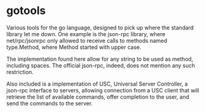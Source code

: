 gotools
=======

Various tools for the go language, designed to pick up where the standard library let me down. One example is the json-rpc library, where net/rpc/jsonrpc only allowed to receive calls to methods named type.Method, where Method started with upper case.

The implementation found here allow for any string to be used as method, including spaces. The official json-rpc, indeed, does not mention any such restriction.

Also included is a implementation of USC, Universal Server Controller, a json-rpc interface to servers, allowing connection from a USC client that will retrieve the list of available commands, offer completion to the user, and send the commands to the server.